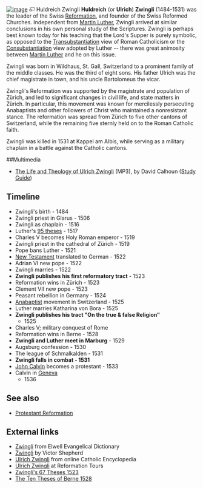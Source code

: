 [![image](images/thumb/3/30/Zwingli.jpg/200px-Zwingli.jpg)](http://www.theopedia.com/File:Zwingli.jpg)
[![image](data:image/png;base64,iVBORw0KGgoAAAANSUhEUgAAAA8AAAALCAAAAACFLIiAAAAAAnRSTlMA/1uRIrUAAABPSURBVAjXY/j///+5vXDwjAHIr26ZAgXZe8H8a/+hoIcw/9nevdVL9+79DuPvzQYZFPUezu8BMZLXgkExnD8HAu6hqv//n+HZVjD4DuUDAKlChD3fj6aPAAAAAElFTkSuQmCC)](http://www.theopedia.com/File:Zwingli.jpg "Enlarge")
Huldreich Zwingli
**Huldreich** (or **Ulrich**) **Zwingli** (1484-1531) was the
leader of the Swiss [Reformation](Reformation "Reformation"), and
founder of the Swiss Reformed Churches. Independent from
[Martin Luther](Martin_Luther "Martin Luther"), Zwingli arrived at
similar conclusions in his own personal study of the Scriptures.
Zwingli is perhaps best known today for his teaching that the
Lord's Supper is purely symbolic, as opposed to the
[Transubstantiation](Transubstantiation "Transubstantiation") view
of Roman Catholicism or the
[Consubstantiation](Consubstantiation "Consubstantiation") view
adopted by Luther -- there was great animosity between
[Martin Luther](Martin_Luther "Martin Luther") and he on this
issue.

Zwingli was born in Wildhaus, St. Gall, Switzerland to a prominent
family of the middle classes. He was the third of eight sons. His
father Ulrich was the chief magistrate in town, and his uncle
Bartolomeus the vicar.

Zwingli's Reformation was supported by the magistrate and
population of Zürich, and led to significant changes in civil life,
and state matters in Zürich. In particular, this movement was known
for mercilessly persecuting Anabaptists and other followers of
Christ who maintained a nonresistant stance. The reformation was
spread from Zürich to five other cantons of Switzerland, while the
remaining five sternly held on to the Roman Catholic faith.

Zwingli was killed in 1531 at Kappel am Albis, while serving as a
military chaplain in a battle against the Catholic cantons.

##Multimedia

-   [The Life and Theology of Ulrich Zwingli](http://worldwidefreeresources.com/upload/CH320_Lecture_06.mp3)
    (MP3), by David Calhoun
    ([Study Guide](http://worldwidefreeresources.com/upload/CH320_SG_06.pdf))

## Timeline

-   Zwingli's birth - 1484
-   Zwingli priest in Glarus - 1506
-   Zwingli as chaplain - 1516
-   Luther's [95 theses](95_theses "95 theses") - 1517
-   Charles V becomes Holy Roman emperor - 1519
-   Zwingli priest in the cathedral of Zürich - 1519
-   Pope bans Luther - 1521
-   [New Testament](New_Testament "New Testament") translated to
    German - 1522
-   Adrian VI new pope - 1522
-   Zwingli marries - 1522
-   **Zwingli publishes his first reformatory tract** - 1523
-   Reformation wins in Zürich - 1523
-   Clement VII new pope - 1523
-   Peasant rebellion in Germany - 1524
-   [Anabaptist](Anabaptist "Anabaptist") movement in Switzerland -
    1525
-   Luther marries Katharina von Bora - 1525
-   **Zwingli publishes his tract "On the true & false Religion"**
    - 1525
-   Charles V; military conquest of Rome
-   Reformation wins in Berne - 1528
-   **Zwingli and Luther meet in Marburg** - 1529
-   Augsburg confession - 1530
-   The league of Schmalkalden - 1531
-   **Zwingli falls in combat - 1531**
-   [John Calvin](John_Calvin "John Calvin") becomes a protestant -
    1533
-   Calvin in
    [Geneva](index.php?title=Geneva&action=edit&redlink=1 "Geneva (page does not exist)")
    - 1536

## See also

-   [Protestant Reformation](Protestant_Reformation "Protestant Reformation")

## External links

-   [Zwingli](http://mb-soft.com/believe/txc/zwingli.htm) from
    Elwell Evangelical Dictionary
-   [Zwingli](http://www.victorshepherd.on.ca/Heritage/Zwingli.htm#Ulrich%20Zwingli)
    by Victor Shepherd
-   [Ulrich Zwingli](http://www.newadvent.org/cathen/15772a.htm)
    from online Catholic Encyclopedia
-   [Ulrich Zwingli](http://reformationtours.com/site/490868/page/629552)
    at Reformation Tours
-   [Zwingli's 67 Theses 1523](http://www.lgmarshall.org/Creeds/zwingli_articuli.html)
-   [The Ten Theses of Berne 1528](http://www.lgmarshall.org/Creeds/berne10.html)



